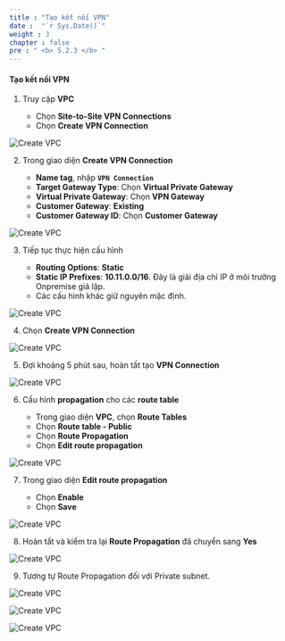 ```yaml
---
title : "Tạo kết nối VPN"
date :  "`r Sys.Date()`" 
weight : 3
chapter : false
pre : " <b> 5.2.3 </b> "
---
```


#### Tạo kết nối VPN

1. Truy cập **VPC**

   - Chọn **Site-to-Site VPN Connections**
   - Chọn **Create VPN Connection**

![Create VPC](/images/5-SitetositeVPN-update/2-VPN-Connection/3-VPN/vpn-1.png?featherlight=false&width=60pc)

2. Trong giao diện **Create VPN Connection**

   - **Name tag**, nhập **```VPN Connection```**
   - **Target Gateway Type**: Chọn **Virtual Private Gateway**
   - **Virtual Private Gateway**: Chọn **VPN Gateway**
   - **Customer Gateway**: **Existing**
   - **Customer Gateway ID**: Chọn **Customer Gateway**

![Create VPC](/images/5-SitetositeVPN-update/2-VPN-Connection/3-VPN/vpn-2.png?featherlight=false&width=60pc)

3. Tiếp tục thực hiện cấu hình

   - **Routing Options**: **Static**
   - **Static IP Prefixes**: **10.11.0.0/16**. Đây là giải địa chỉ IP ở môi trường Onpremise giả lập.
   - Các cấu hình khác giữ nguyên mặc định.

![Create VPC](/images/5-SitetositeVPN-update/2-VPN-Connection/3-VPN/vpn-3.png?featherlight=false&width=60pc)


4. Chọn **Create VPN Connection**

![Create VPC](/images/5-SitetositeVPN-update/2-VPN-Connection/3-VPN/vpn-4.png?featherlight=false&width=60pc)

5. Đợi khoảng 5 phút sau, hoàn tất tạo **VPN Connection**

![Create VPC](/images/5-SitetositeVPN-update/2-VPN-Connection/3-VPN/vpn-5.png?featherlight=false&width=60pc)

6. Cấu hình **propagation** cho các **route table**

   - Trong giao diện **VPC**, chọn **Route Tables**
   - Chọn **Route table - Public**
   - Chọn **Route Propagation**
   - Chọn **Edit route propagation**

![Create VPC](/images/5-SitetositeVPN-update/2-VPN-Connection/3-VPN/vpn-6.png?featherlight=false&width=60pc)

7. Trong giao diện **Edit route propagation**

   - Chọn **Enable**
   - Chọn **Save**

![Create VPC](/images/5-SitetositeVPN-update/2-VPN-Connection/3-VPN/vpn-7.png?featherlight=false&width=60pc)

8. Hoàn tất và kiểm tra lại **Route Propagation** đã chuyển sang **Yes**

![Create VPC](/images/5-SitetositeVPN-update/2-VPN-Connection/3-VPN/vpn-8.png?featherlight=false&width=60pc)

9. Tương tự Route Propagation đối với Private subnet.

![Create VPC](/images/5-SitetositeVPN-update/2-VPN-Connection/3-VPN/vpn-9.png?featherlight=false&width=60pc)

![Create VPC](/images/5-SitetositeVPN-update/2-VPN-Connection/3-VPN/vpn-10.png?featherlight=false&width=60pc)

![Create VPC](/images/5-SitetositeVPN-update/2-VPN-Connection/3-VPN/vpn-11.png?featherlight=false&width=60pc)
